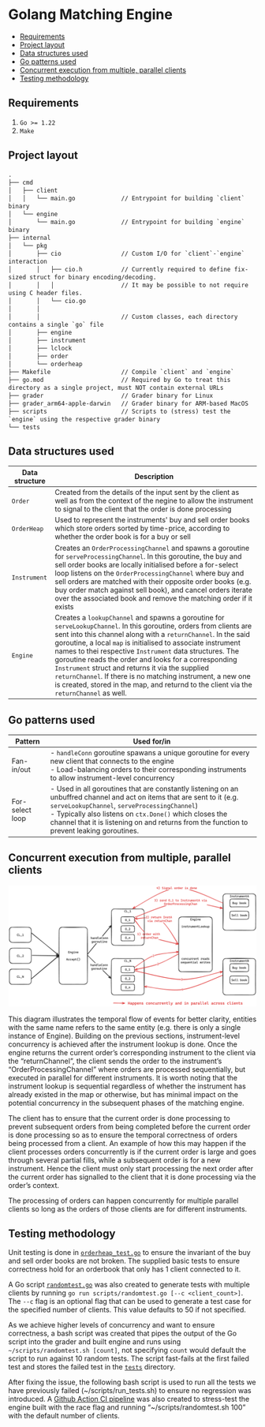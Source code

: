 # Golang Matching Engine

- [Requirements](#requirements)
- [Project layout](#project-layout)
- [Data structures used](#data-structures-used)
- [Go patterns used](#go-patterns-used)
- [Concurrent execution from multiple, parallel clients](#concurrent-execution-from-multiple-parallel-clients)
- [Testing methodology](#testing-methodology)

## Requirements

1. `Go >= 1.22`
2. `Make`

## Project layout

```tree
.
├── cmd
│   ├── client
│   │   └── main.go             // Entrypoint for building `client` binary
│   └── engine
│       └── main.go             // Entrypoint for building `engine` binary
├── internal
│   └── pkg
│       ├── cio                 // Custom I/O for `client`-`engine` interaction
│       │   ├── cio.h           // Currently required to define fix-sized struct for binary encoding/decoding.
│       │   │                   // It may be possible to not require using C header files.
│       │   └── cio.go
│       │
│       │                       // Custom classes, each directory contains a single `go` file
│       ├── engine
│       ├── instrument
│       ├── lclock
│       ├── order
│       └── orderheap
├── Makefile                    // Compile `client` and `engine`
├── go.mod                      // Required by Go to treat this directory as a single project, must NOT contain external URLs
├── grader                      // Grader binary for Linux
├── grader_arm64-apple-darwin   // Grader binary for ARM-based MacOS
├── scripts                     // Scripts to (stress) test the `engine` using the respective grader binary
└── tests
```

## Data structures used

| Data structure | Description                                                                                                                                                                                                                                                                                                                                                                                                                                                                                                                                                                            |
| -------------- | -------------------------------------------------------------------------------------------------------------------------------------------------------------------------------------------------------------------------------------------------------------------------------------------------------------------------------------------------------------------------------------------------------------------------------------------------------------------------------------------------------------------------------------------------------------------------------------- |
| `Order`        | Created from the details of the input sent by the client as well as from the context of the negine to allow the instrument to signal to the client that the order is done processing                                                                                                                                                                                                                                                                                                                                                                                                   |
| `OrderHeap`    | Used to represent the instruments' buy and sell order books which store orders sorted by time-price, according to whether the order book is for a buy or sell                                                                                                                                                                                                                                                                                                                                                                                                                          |
| `Instrument`   | Creates an `OrderProcessingChannel` and spawns a goroutine for `serveProcessingChannel`. In this goroutine, the buy and sell order books are locally initialised before a for-select loop listens on the `OrderProcessingChannel` where buy and sell orders are matched with their opposite order books (e.g. buy order match against sell book), and cancel orders iterate over the associated book and remove the matching order if it exists                                                                                                                                        |
| `Engine`       | Creates a `lookupChannel` and spawns a goroutine for `serveLookupChannel`. In this goroutine, orders from clients are sent into this channel along with a `returnChannel`. In the said goroutine, a local `map` is initialised to associate instrument names to thei respective `Instrument` data structures. The goroutine reads the order and looks for a corresponding `Instrument` struct and returns it via the supplied `returnChannel`. If there is no matching instrument, a new one is created, stored in the map, and returnd to the client via the `returnChannel` as well. |

## Go patterns used

| Pattern         | Used for/in                                                                                                                                                                                                                                                                                                                           |
| --------------- | ------------------------------------------------------------------------------------------------------------------------------------------------------------------------------------------------------------------------------------------------------------------------------------------------------------------------------------- |
| Fan-in/out      | - `handleConn` goroutine spawans a unique goroutine for every new client that connects to the engine <br> - Load-balancing orders to their corresponding instruments to allow instrument-level concurrency                                                                                                                            |
| For-select loop | - Used in all goroutines that are constantly listening on an unbuffred channel and act on items that are sent to it (e.g. `serveLookupChannel`, `serveProcessingChannel`) <br> - Typically also listens on `ctx.Done()` which closes the channel that it is listening on and returns from the function to prevent leaking goroutines. |

## Concurrent execution from multiple, parallel clients

![Event flow](../assets/go_flow.png)

This diagram illustrates the temporal flow of events for better clarity, entities with the same name refers to the same entity (e.g. there is only a single instance of Engine). Building on the previous sections, instrument-level concurrency is achieved after the instrument lookup is done. Once the engine returns the current order’s corresponding instrument to the client via the “returnChannel”, the client sends the order to the instrument’s “OrderProcessingChannel” where orders are processed sequentially, but executed in parallel for different instruments. It is worth noting that the instrument lookup is sequential regardless of whether the instrument has already existed in the map or otherwise, but has minimal impact on the potential concurrency in the subsequent phases of the matching engine.

The client has to ensure that the current order is done processing to prevent subsequent orders from being completed before the current order is done processing so as to ensure the temporal correctness of orders being processed from a client. An example of how this may happen if the client processes orders concurrently is if the current order is large and goes through several partial fills, while a subsequent order is for a new instrument. Hence the client must only start processing the next order after the current order has signalled to the client that it is done processing via the order’s context.

The processing of orders can happen concurrently for multiple parallel clients so long as the orders of those clients are for different instruments.

## Testing methodology

Unit testing is done in [`orderheap_test.go`](./internal/pkg/orderheap/orderheap_test.go) to ensure the invariant of the buy and sell order books are not broken. The supplied basic tests to ensure correctness hold for an orderbook that only has 1 client connected to it.

A Go script [`randomtest.go`](./scripts/randomtest.go) was also created to generate tests with multiple clients by running `go run scripts/randomtest.go [--c <client_count>]`. The `--c` flag is an optional flag that can be used to generate a test case for the specified number of clients. This value defaults to 50 if not specified.

As we achieve higher levels of concurrency and want to ensure correctness, a bash script was created that pipes the output of the Go script into the grader and built engine and runs using `~/scripts/randomtest.sh [count]`, not specifying `count` would default the script to run against 10 random tests. The script fast-fails at the first failed test and stores the failed test in the [`tests`](./tests/) directory.

After fixing the issue, the following bash script is used to run all the tests we have previously failed (~/scripts/run_tests.sh) to ensure no regression was introduced. A [Github Action CI pipeline](./.github/workflows/ci.yml) was also created to stress-test the engine built with the race flag and running “~/scripts/randomtest.sh 100” with the default number of clients.
